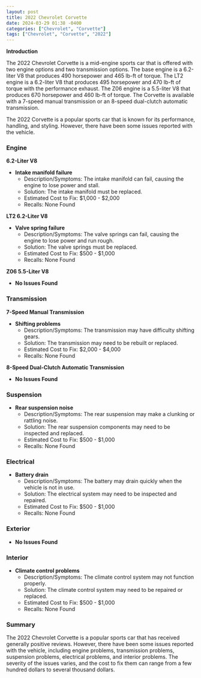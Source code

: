 ```yaml
---
layout: post
title: 2022 Chevrolet Corvette
date: 2024-03-29 01:38 -0400
categories: ["Chevrolet", "Corvette"]
tags: ["Chevrolet", "Corvette", "2022"]
---
```

**Introduction**

The 2022 Chevrolet Corvette is a mid-engine sports car that is offered with two engine options and two transmission options. The base engine is a 6.2-liter V8 that produces 490 horsepower and 465 lb-ft of torque. The LT2 engine is a 6.2-liter V8 that produces 495 horsepower and 470 lb-ft of torque with the performance exhaust. The Z06 engine is a 5.5-liter V8 that produces 670 horsepower and 460 lb-ft of torque. The Corvette is available with a 7-speed manual transmission or an 8-speed dual-clutch automatic transmission.

The 2022 Corvette is a popular sports car that is known for its performance, handling, and styling. However, there have been some issues reported with the vehicle.

### **Engine**

**6.2-Liter V8**
- **Intake manifold failure**
    - Description/Symptoms: The intake manifold can fail, causing the engine to lose power and stall.
    - Solution: The intake manifold must be replaced.
    - Estimated Cost to Fix: $1,000 - $2,000
    - Recalls: None Found

**LT2 6.2-Liter V8**
- **Valve spring failure**
    - Description/Symptoms: The valve springs can fail, causing the engine to lose power and run rough.
    - Solution: The valve springs must be replaced.
    - Estimated Cost to Fix: $500 - $1,000
    - Recalls: None Found

**Z06 5.5-Liter V8**
- **No Issues Found**

### **Transmission**

**7-Speed Manual Transmission**
- **Shifting problems**
    - Description/Symptoms: The transmission may have difficulty shifting gears.
    - Solution: The transmission may need to be rebuilt or replaced.
    - Estimated Cost to Fix: $2,000 - $4,000
    - Recalls: None Found

**8-Speed Dual-Clutch Automatic Transmission**
- **No Issues Found**

### **Suspension**

- **Rear suspension noise**
    - Description/Symptoms: The rear suspension may make a clunking or rattling noise.
    - Solution: The rear suspension components may need to be inspected and replaced.
    - Estimated Cost to Fix: $500 - $1,000
    - Recalls: None Found

### **Electrical**

- **Battery drain**
    - Description/Symptoms: The battery may drain quickly when the vehicle is not in use.
    - Solution: The electrical system may need to be inspected and repaired.
    - Estimated Cost to Fix: $500 - $1,000
    - Recalls: None Found

### **Exterior**

- **No Issues Found**

### **Interior**

- **Climate control problems**
    - Description/Symptoms: The climate control system may not function properly.
    - Solution: The climate control system may need to be repaired or replaced.
    - Estimated Cost to Fix: $500 - $1,000
    - Recalls: None Found

### **Summary**

The 2022 Chevrolet Corvette is a popular sports car that has received generally positive reviews. However, there have been some issues reported with the vehicle, including engine problems, transmission problems, suspension problems, electrical problems, and interior problems. The severity of the issues varies, and the cost to fix them can range from a few hundred dollars to several thousand dollars.
